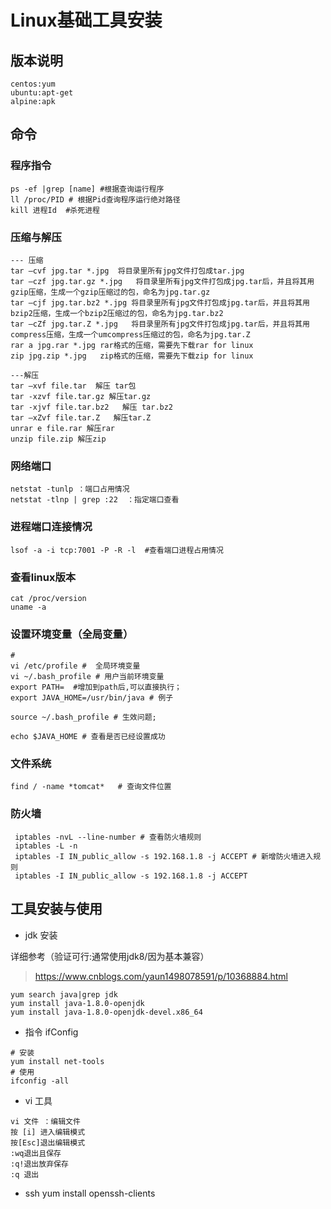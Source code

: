 # Linux基础工具安装

## 版本说明

```shell
centos:yum
ubuntu:apt-get
alpine:apk
```

## 命令

###  程序指令

```shell
ps -ef |grep [name] #根据查询运行程序
ll /proc/PID # 根据Pid查询程序运行绝对路径
kill 进程Id  #杀死进程
```

### 压缩与解压

```shell
--- 压缩
tar –cvf jpg.tar *.jpg  将目录里所有jpg文件打包成tar.jpg
tar –czf jpg.tar.gz *.jpg   将目录里所有jpg文件打包成jpg.tar后，并且将其用gzip压缩，生成一个gzip压缩过的包，命名为jpg.tar.gz
tar –cjf jpg.tar.bz2 *.jpg 将目录里所有jpg文件打包成jpg.tar后，并且将其用bzip2压缩，生成一个bzip2压缩过的包，命名为jpg.tar.bz2
tar –cZf jpg.tar.Z *.jpg   将目录里所有jpg文件打包成jpg.tar后，并且将其用compress压缩，生成一个umcompress压缩过的包，命名为jpg.tar.Z
rar a jpg.rar *.jpg rar格式的压缩，需要先下载rar for linux
zip jpg.zip *.jpg   zip格式的压缩，需要先下载zip for linux

---解压
tar –xvf file.tar  解压 tar包
tar -xzvf file.tar.gz 解压tar.gz
tar -xjvf file.tar.bz2   解压 tar.bz2
tar –xZvf file.tar.Z   解压tar.Z
unrar e file.rar 解压rar
unzip file.zip 解压zip

```

### 网络端口

```shell
netstat -tunlp ：端口占用情况
netstat -tlnp | grep :22  ：指定端口查看
```

###  进程端口连接情况

```shell
lsof -a -i tcp:7001 -P -R -l  #查看端口进程占用情况
```

### 查看linux版本

```shell
cat /proc/version
uname -a
```

### 设置环境变量（全局变量）

```shell
# 
vi /etc/profile #  全局环境变量
vi ~/.bash_profile # 用户当前环境变量
export PATH=  #增加到path后,可以直接执行；
export JAVA_HOME=/usr/bin/java # 例子

source ~/.bash_profile # 生效问题;

echo $JAVA_HOME # 查看是否已经设置成功

```

### 文件系统

```shell
find / -name *tomcat*   # 查询文件位置
```

### 防火墙

```shell
 iptables -nvL --line-number # 查看防火墙规则
 iptables -L -n
 iptables -I IN_public_allow -s 192.168.1.8 -j ACCEPT # 新增防火墙进入规则
 iptables -I IN_public_allow -s 192.168.1.8 -j ACCEPT
```





## 工具安装与使用

* jdk 安装

详细参考（验证可行:通常使用jdk8/因为基本兼容）
>https://www.cnblogs.com/yaun1498078591/p/10368884.html

```shell
yum search java|grep jdk
yum install java-1.8.0-openjdk
yum install java-1.8.0-openjdk-devel.x86_64
```

* 指令 ifConfig

```shell
# 安装
yum install net-tools 
# 使用
ifconfig -all  
````

* vi 工具

```shell
vi 文件 ：编辑文件
按 [i] 进入编辑模式  
按[Esc]退出编辑模式 
:wq退出且保存
:q!退出放弃保存
:q 退出
```

* ssh
yum  install openssh-clients

